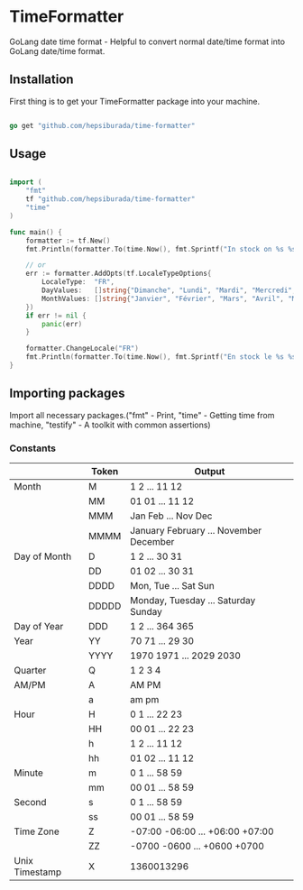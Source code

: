 # TimeFormatter

GoLang date time format - Helpful to convert normal date/time format into GoLang date/time format.

## Installation

First thing is to get your TimeFormatter package into your machine.

```go

go get "github.com/hepsiburada/time-formatter"

```

## Usage

```go

import (
	"fmt"
	tf "github.com/hepsiburada/time-formatter"
	"time"
)

func main() {
	formatter := tf.New()
	fmt.Println(formatter.To(time.Now(), fmt.Sprintf("In stock on %s %s!", tf.DD, tf.MMMM)))

	// or
	err := formatter.AddOpts(tf.LocaleTypeOptions{
		LocaleType:  "FR",
		DayValues:   []string{"Dimanche", "Lundi", "Mardi", "Mercredi", "Jeudi", "Vendredi", "Samedi"},
		MonthValues: []string{"Janvier", "Février", "Mars", "Avril", "Mai", "Juin", "Juillet", "Aout", "Septembre", "Octobre", "Novembre", "Décembre"},
	})
	if err != nil {
		panic(err)
	}

	formatter.ChangeLocale("FR")
	fmt.Println(formatter.To(time.Now(), fmt.Sprintf("En stock le %s %s!", tf.DD, tf.MMMM)))
}

```

## Importing packages

Import all necessary packages.("fmt" - Print, "time" - Getting time from machine, "testify" - A toolkit with common assertions) 

### Constants

|                | Token | Output                                 |
|----------------|-------|----------------------------------------|
| Month          | M     | 1 2 ... 11 12                          |
|                | MM    | 01 01 ... 11 12                        |
|                | MMM   | Jan Feb ... Nov Dec                    |
|                | MMMM  | January February ... November December |
| Day of Month   | D     | 1 2 ... 30 31                          |
|                | DD    | 01 02 ... 30 31                        |
|                | DDDD  | Mon, Tue ... Sat Sun                   |
|                | DDDDD | Monday, Tuesday ... Saturday Sunday    |
| Day of Year    | DDD   | 1 2 ... 364 365                        |
| Year           | YY    | 70 71 ... 29 30                        |
|                | YYYY  | 1970 1971 ... 2029 2030                |
| Quarter        | Q     | 1 2 3 4                                |
| AM/PM          | A     | AM PM                                  |
|                | a     | am pm                                  |
| Hour           | H     | 0 1 ... 22 23                          |
|                | HH    | 00 01 ... 22 23                        |
|                | h     | 1 2 ... 11 12                          |
|                | hh    | 01 02 ... 11 12                        |
| Minute         | m     | 0 1 ... 58 59                          |
|                | mm    | 00 01 ... 58 59                        |
| Second         | s     | 0 1 ... 58 59                          |
|                | ss    | 00 01 ... 58 59                        |
| Time Zone      | Z     | -07:00 -06:00 ... +06:00 +07:00        |
|                | ZZ    | -0700 -0600 ... +0600 +0700            |
| Unix Timestamp | X     | 1360013296                             |
